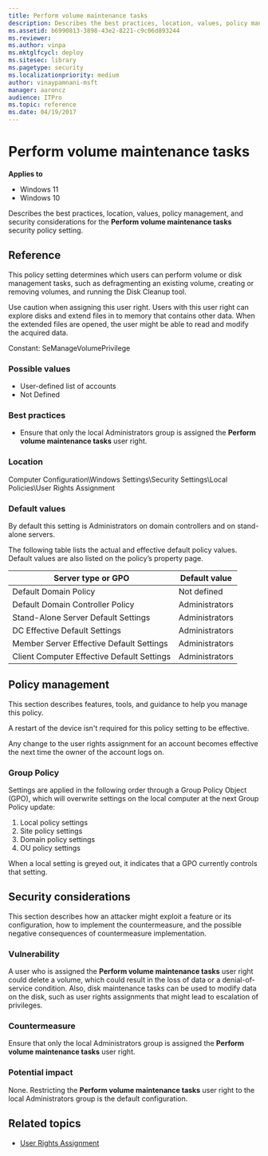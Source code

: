 ```yaml
---
title: Perform volume maintenance tasks
description: Describes the best practices, location, values, policy management, and security considerations for the Perform volume maintenance tasks security policy setting.
ms.assetid: b6990813-3898-43e2-8221-c9c06d893244
ms.reviewer:
ms.author: vinpa
ms.mktglfcycl: deploy
ms.sitesec: library
ms.pagetype: security
ms.localizationpriority: medium
author: vinaypamnani-msft
manager: aaroncz
audience: ITPro
ms.topic: reference
ms.date: 04/19/2017
---
```


# Perform volume maintenance tasks

**Applies to**
-   Windows 11
-   Windows 10

Describes the best practices, location, values, policy management, and security considerations for the **Perform volume maintenance tasks** security policy setting.

## Reference

This policy setting determines which users can perform volume or disk management tasks, such as defragmenting an existing volume, creating or removing volumes, and running the Disk Cleanup tool.

Use caution when assigning this user right. Users with this user right can explore disks and extend files in to memory that contains other data. When the extended files are opened, the user might be able to read and modify the acquired data.

Constant: SeManageVolumePrivilege

### Possible values

-   User-defined list of accounts
-   Not Defined

### Best practices

-   Ensure that only the local Administrators group is assigned the **Perform volume maintenance tasks** user right.

### Location

Computer Configuration\\Windows Settings\\Security Settings\\Local Policies\\User Rights Assignment

### Default values

By default this setting is Administrators on domain controllers and on stand-alone servers.

The following table lists the actual and effective default policy values. Default values are also listed on the policy’s property page.

| Server type or GPO | Default value |
| - | - |
| Default Domain Policy| Not defined|
| Default Domain Controller Policy | Administrators|
| Stand-Alone Server Default Settings | Administrators|
| DC Effective Default Settings | Administrators|
| Member Server Effective Default Settings | Administrators|
| Client Computer Effective Default Settings | Administrators|

## Policy management

This section describes features, tools, and guidance to help you manage this policy.

A restart of the device isn't required for this policy setting to be effective.

Any change to the user rights assignment for an account becomes effective the next time the owner of the account logs on.

### Group Policy

Settings are applied in the following order through a Group Policy Object (GPO), which will overwrite settings on the local computer at the next Group Policy update:

1.  Local policy settings
2.  Site policy settings
3.  Domain policy settings
4.  OU policy settings

When a local setting is greyed out, it indicates that a GPO currently controls that setting.

## Security considerations

This section describes how an attacker might exploit a feature or its configuration, how to implement the countermeasure, and the possible negative consequences of countermeasure implementation.

### Vulnerability

A user who is assigned the **Perform volume maintenance tasks** user right could delete a volume, which could result in the loss of data or a denial-of- service condition. Also, disk maintenance tasks can be used to modify data on the disk, such as user rights assignments that might lead to escalation of privileges.

### Countermeasure

Ensure that only the local Administrators group is assigned the **Perform volume maintenance tasks** user right.

### Potential impact

None. Restricting the **Perform volume maintenance tasks** user right to the local Administrators group is the default configuration.

## Related topics

- [User Rights Assignment](user-rights-assignment.md)
